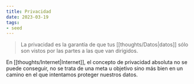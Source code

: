 ```yaml
---
title: Privacidad
date: 2023-03-19
tags:
- seed
---
```


> La privacidad es la garantía de que tus [[thoughts/Datos|datos]] sólo son vistos por las partes a las que van dirigidos.

En [[thoughts/Internet|Internet]], el concepto de privacidad absoluta no se puede conseguir, no se trata de una meta u objetivo sino más bien en un camino en el que intentamos proteger nuestros datos.
